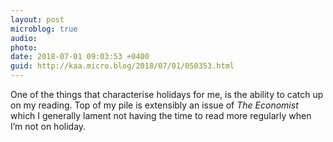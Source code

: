 ```yaml
---
layout: post
microblog: true
audio: 
photo: 
date: 2018-07-01 09:03:53 +0400
guid: http://kaa.micro.blog/2018/07/01/050353.html
---
```

One of the things that characterise holidays for me, is the ability to catch up on my reading. Top of my pile is extensibly an issue of _The Economist_ which I generally lament not having the time to read more regularly when I’m not on holiday.
